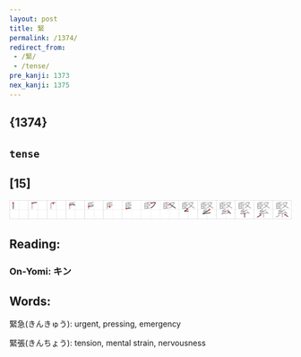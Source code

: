 ```yaml
---
layout: post
title: 緊
permalink: /1374/
redirect_from:
 - /緊/
 - /tense/
pre_kanji: 1373
nex_kanji: 1375
---
```


## {1374}

## `tense`

## [15]

<div class="stroke"><img src="../images/E7B78A.png" /></div>

## Reading:

### On-Yomi: キン

## Words:

緊急(きんきゅう): urgent, pressing, emergency

緊張(きんちょう): tension, mental strain, nervousness
